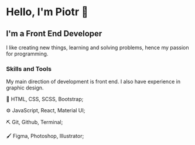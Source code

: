 # Hello, I'm Piotr 👋
## I'm a Front End Developer

I like creating new things, learning and solving problems, hence my passion for programming.

### Skills and Tools

My main direction of development is front end. I also have experience in graphic design.

:straight_ruler: HTML, CSS, SCSS, Bootstrap;

:gear: JavaScript, React, Material UI; 

:pick: Git, Github, Terminal;

:paintbrush: Figma, Photoshop, Illustrator;
